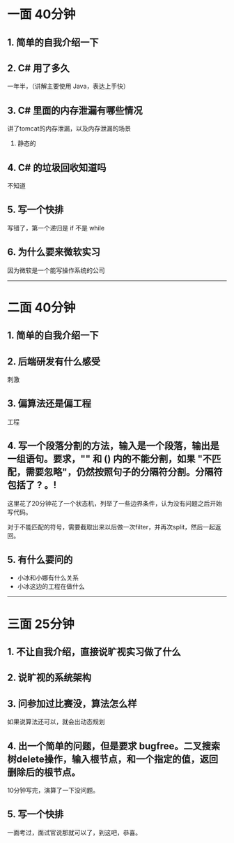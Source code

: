 # 一面 40分钟

## 1. 简单的自我介绍一下

## 2. C\# 用了多久

一年半，（讲解主要使用 Java，表达上手快）

## 3. C\# 里面的内存泄漏有哪些情况

讲了tomcat的内存泄漏，以及内存泄漏的场景

1. 静态的





## 4. C\# 的垃圾回收知道吗

不知道

## 5. 写一个快排

写错了，第一个递归是 if 不是 while

## 6. 为什么要来微软实习

因为微软是一个能写操作系统的公司

---

# 二面 40分钟

## 1. 简单的自我介绍一下

## 2. 后端研发有什么感受

刺激

## 3. 偏算法还是偏工程

工程

## 4. 写一个段落分割的方法，输入是一个段落，输出是一组语句。要求，"" 和 \(\) 内的不能分割，如果 "不匹配，需要忽略"，仍然按照句子的分隔符分割。分隔符包括了 ? 。!

这里花了20分钟花了一个状态机，列举了一些边界条件，认为没有问题之后开始写代码。

对于不能匹配的符号，需要截取出来以后做一次filter，并再次split，然后一起返回。

## 5. 有什么要问的

* 小冰和小娜有什么关系
* 小冰这边的工程在做什么

---

# 三面 25分钟

## 1. 不让自我介绍，直接说旷视实习做了什么

## 2. 说旷视的系统架构

## 3. 问参加过比赛没，算法怎么样

如果说算法还可以，就会出动态规划

## 4. 出一个简单的问题，但是要求 bugfree。二叉搜索树delete操作，输入根节点，和一个指定的值，返回删除后的根节点。

10分钟写完，演算了一下没问题。

## 5. 写一个快排

一面考过，面试官说那就可以了，到这吧，恭喜。

